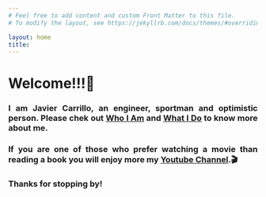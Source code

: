 ```yaml
---
# Feel free to add content and custom Front Matter to this file.
# To modify the layout, see https://jekyllrb.com/docs/themes/#overriding-theme-defaults

layout: home
title: 
---
```

<h1><b>Welcome!!!</b>👋</h1>
<h3 style="text-align: justify">I am Javier Carrillo, an engineer, sportman and optimistic person. Please chek out <a href="https://jcentercreation.github.io/JekyllPersonalWeb/whoIam/"><b>Who I Am</b></a> and <a href="https://jcentercreation.github.io/JekyllPersonalWeb/whatIdo/"><b>What I Do</b></a> to know more about me.</h3>
<h3 style="text-align: justify">If you are one of those who prefer watching a movie than reading a book you will enjoy more my <a href="https://www.youtube.com/channel/UCYYS01JxUBwsVUYocGZ9lQw/featured?view_as=subscriber"><b>Youtube Channel</b></a>.🎬</h3>
<h3 style="text-align: justify">Thanks for stopping by!</h3>